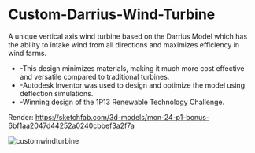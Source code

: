 # Custom-Darrius-Wind-Turbine
A unique vertical axis wind turbine based on the Darrius Model which has the ability to intake wind from all directions and maximizes efficiency in wind farms. 
* -This design minimizes materials, making it much more cost effective and versatile compared to traditional turbines.
* -Autodesk Inventor was used to design and optimize the model using deflection simulations.
* -Winning design of the 1P13 Renewable Technology Challenge.

Render: https://sketchfab.com/3d-models/mon-24-p1-bonus-6bf1aa2047d44252a0240cbbef3a2f7a

![customwindturbine](https://user-images.githubusercontent.com/75918217/213060140-d712b8ad-5404-4cea-9d6e-696d37a86b2e.png)

